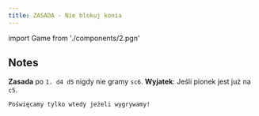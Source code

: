 ```yaml
---
title: ZASADA - Nie blokuj konia
---
```


import Game from './components/2.pgn'

## Notes

**Zasada** po `1. d4 d5` nigdy nie gramy `sc6`. 
**Wyjatek**: Jeśli pionek jest już na `c5`.

    Poświęcamy tylko wtedy jeżeli wygrywamy!

<Game/>
